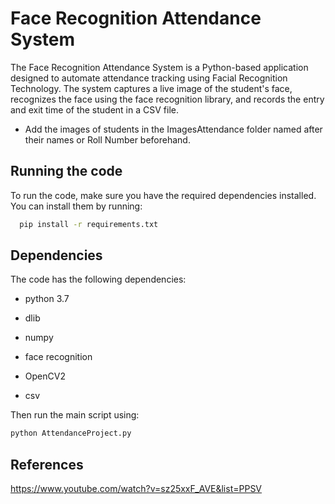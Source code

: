 
# Face Recognition Attendance System

The Face Recognition Attendance System is a Python-based application designed to automate attendance tracking using Facial Recognition Technology. The system captures a live image of the student's face, recognizes the face using the face recognition library, and records the entry and exit time of the student in a CSV file.

* Add the images of students in the ImagesAttendance folder named after their names or Roll Number beforehand.

## Running the code

To run the code, make sure you have the required dependencies installed. You can install them by running:

```bash
  pip install -r requirements.txt
```

## Dependencies

The code has the following dependencies:

* python 3.7

* dlib

* numpy

* face recognition

* OpenCV2

* csv

Then run the main script using:
```bash
python AttendanceProject.py
```
    
## References
https://www.youtube.com/watch?v=sz25xxF_AVE&list=PPSV
